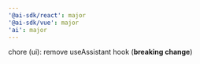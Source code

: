```yaml
---
'@ai-sdk/react': major
'@ai-sdk/vue': major
'ai': major
---
```


chore (ui): remove useAssistant hook (**breaking change**)
